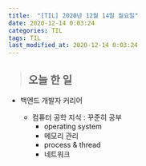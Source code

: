 ```yaml
---
title:  "[TIL] 2020년 12월 14일 월요일"
date: 2020-12-14 0:03:24
categories: TIL
tags: TIL
last_modified_at: 2020-12-14 0:03:24
---
```


>## 오늘 한 일

- 백엔드 개발자 커리어  

  - 컴퓨터 공학 지식 : 꾸준히 공부  
    - operating system  
    - 메모리 관리  
    - process & thread  
    - 네트워크  
